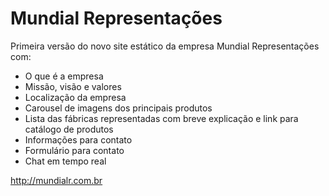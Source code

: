 # Mundial Representações

Primeira versão do novo site estático da empresa Mundial Representações com:

 - O que é a empresa
 - Missão, visão e valores
 - Localização da empresa
 - Carousel de imagens dos principais produtos
 - Lista das fábricas representadas com breve explicação e link para catálogo de produtos
 - Informações para contato
 - Formulário para contato
 - Chat em tempo real

http://mundialr.com.br
